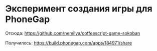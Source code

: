 ﻿Эксперимент создания игры для PhoneGap
======================================

Отсюда: https://github.com/nemilya/coffeescript-game-sokoban

Получилось: https://build.phonegap.com/apps/184971/share